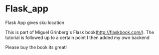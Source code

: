 # Flask_app
Flask App gives sku location

This is part of Miguel Grinberg's Flask book(http://flaskbook.com/). The tutorial is followed up to a certain point I then added my own backend


 Please buy the book its great!
